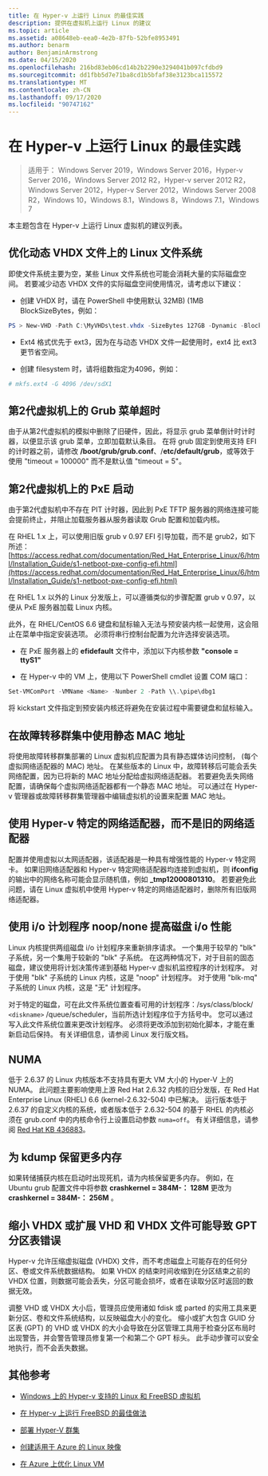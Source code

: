 ```yaml
---
title: 在 Hyper-v 上运行 Linux 的最佳实践
description: 提供在虚拟机上运行 Linux 的建议
ms.topic: article
ms.assetid: a08648eb-eea0-4e2b-87fb-52bfe8953491
ms.author: benarm
author: BenjaminArmstrong
ms.date: 04/15/2020
ms.openlocfilehash: 216bd83eb06cd14b2b2290e3294041b097cfdbd9
ms.sourcegitcommit: dd1fbb5d7e71ba8cd1b5bfaf38e3123bca115572
ms.translationtype: MT
ms.contentlocale: zh-CN
ms.lasthandoff: 09/17/2020
ms.locfileid: "90747162"
---
```

# <a name="best-practices-for-running-linux-on-hyper-v"></a>在 Hyper-v 上运行 Linux 的最佳实践

>适用于： Windows Server 2019，Windows Server 2016，Hyper-v Server 2016，Windows Server 2012 R2，Hyper-v server 2012 R2，Windows Server 2012，Hyper-v Server 2012，Windows Server 2008 R2，Windows 10，Windows 8.1，Windows 8，Windows 7.1，Windows 7

本主题包含在 Hyper-v 上运行 Linux 虚拟机的建议列表。

## <a name="tuning-linux-file-systems-on-dynamic-vhdx-files"></a>优化动态 VHDX 文件上的 Linux 文件系统

即使文件系统主要为空，某些 Linux 文件系统也可能会消耗大量的实际磁盘空间。 若要减少动态 VHDX 文件的实际磁盘空间使用情况，请考虑以下建议：

* 创建 VHDX 时，请在 PowerShell 中使用默认 32MB)  (1MB BlockSizeBytes，例如：

```Powershell
PS > New-VHD -Path C:\MyVHDs\test.vhdx -SizeBytes 127GB -Dynamic -BlockSizeBytes 1MB
```

* Ext4 格式优先于 ext3，因为在与动态 VHDX 文件一起使用时，ext4 比 ext3 更节省空间。

* 创建 filesystem 时，请将组数指定为4096，例如：

```bash
# mkfs.ext4 -G 4096 /dev/sdX1

```

## <a name="grub-menu-timeout-on-generation-2-virtual-machines"></a>第2代虚拟机上的 Grub 菜单超时

由于从第2代虚拟机的模拟中删除了旧硬件，因此，将显示 grub 菜单倒计时计时器，以便显示该 grub 菜单，立即加载默认条目。 在将 grub 固定到使用支持 EFI 的计时器之前，请修改 **/boot/grub/grub.conf**、/**etc/default/grub**，或等效于使用 "timeout = 100000" 而不是默认值 "timeout = 5"。

## <a name="pxe-boot-on-generation-2-virtual-machines"></a>第2代虚拟机上的 PxE 启动

由于第2代虚拟机中不存在 PIT 计时器，因此到 PxE TFTP 服务器的网络连接可能会提前终止，并阻止加载服务器从服务器读取 Grub 配置和加载内核。

在 RHEL 1.x 上，可以使用旧版 grub v 0.97 EFI 引导加载，而不是 grub2，如下所述： [https://access.redhat.com/documentation/Red_Hat_Enterprise_Linux/6/html/Installation_Guide/s1-netboot-pxe-config-efi.html](https://access.redhat.com/documentation/Red_Hat_Enterprise_Linux/6/html/Installation_Guide/s1-netboot-pxe-config-efi.html)

在 RHEL 1.x 以外的 Linux 分发版上，可以遵循类似的步骤配置 grub v 0.97，以便从 PxE 服务器加载 Linux 内核。

此外，在 RHEL/CentOS 6.6 键盘和鼠标输入无法与预安装内核一起使用，这会阻止在菜单中指定安装选项。 必须将串行控制台配置为允许选择安装选项。

* 在 PxE 服务器上的 **efidefault** 文件中，添加以下内核参数 **"console = ttyS1"**

* 在 Hyper-v 中的 VM 上，使用以下 PowerShell cmdlet 设置 COM 端口：

```Powershell
Set-VMComPort -VMName <Name> -Number 2 -Path \\.\pipe\dbg1

```

将 kickstart 文件指定到预安装内核还将避免在安装过程中需要键盘和鼠标输入。

## <a name="use-static-mac-addresses-with-failover-clustering"></a>在故障转移群集中使用静态 MAC 地址

将使用故障转移群集部署的 Linux 虚拟机应配置为具有静态媒体访问控制， (每个虚拟网络适配器的 MAC) 地址。 在某些版本的 Linux 中，故障转移后可能会丢失网络配置，因为已将新的 MAC 地址分配给虚拟网络适配器。 若要避免丢失网络配置，请确保每个虚拟网络适配器都有一个静态 MAC 地址。 可以通过在 Hyper-v 管理器或故障转移群集管理器中编辑虚拟机的设置来配置 MAC 地址。

## <a name="use-hyper-v-specific-network-adapters-not-the-legacy-network-adapter"></a>使用 Hyper-v 特定的网络适配器，而不是旧的网络适配器

配置并使用虚拟以太网适配器，该适配器是一种具有增强性能的 Hyper-v 特定网卡。 如果旧网络适配器和 Hyper-v 特定网络适配器均连接到虚拟机，则 **ifconfig** 的输出中的网络名称可能会显示随机值，例如 **_tmp12000801310**。 若要避免此问题，请在 Linux 虚拟机中使用 Hyper-v 特定的网络适配器时，删除所有旧版网络适配器。

## <a name="use-io-scheduler-noopnone-for-better-disk-io-performance"></a>使用 i/o 计划程序 noop/none 提高磁盘 i/o 性能

Linux 内核提供两组磁盘 i/o 计划程序来重新排序请求。  一个集用于较早的 "blk" 子系统，另一个集用于较新的 "blk" 子系统。 在这两种情况下，对于目前的固态磁盘，建议使用将计划决策传递到基础 Hyper-v 虚拟机监控程序的计划程序。 对于使用 "blk" 子系统的 Linux 内核，这是 "noop" 计划程序。 对于使用 "blk-mq" 子系统的 Linux 内核，这是 "无" 计划程序。

对于特定的磁盘，可在此文件系统位置查看可用的计划程序：/sys/class/block/ `<diskname>` /queue/scheduler，当前所选计划程序位于方括号中。 您可以通过写入此文件系统位置来更改计划程序。 必须将更改添加到初始化脚本，才能在重新启动后保持。 有关详细信息，请参阅 Linux 发行版文档。

## <a name="numa"></a>NUMA

低于 2.6.37 的 Linux 内核版本不支持具有更大 VM 大小的 Hyper-V 上的 NUMA。 此问题主要影响使用上游 Red Hat 2.6.32 内核的旧分发版，在 Red Hat Enterprise Linux (RHEL) 6.6 (kernel-2.6.32-504) 中已解决。 运行版本低于 2.6.37 的自定义内核的系统，或者版本低于 2.6.32-504 的基于 RHEL 的内核必须在 grub.conf 中的内核命令行上设置启动参数 `numa=off`。 有关详细信息，请参阅 [Red Hat KB 436883](https://access.redhat.com/solutions/436883)。

## <a name="reserve-more-memory-for-kdump"></a>为 kdump 保留更多内存

如果转储捕获内核在启动时出现死机，请为内核保留更多内存。 例如，在 Ubuntu grub 配置文件中将参数 **crashkernel = 384M-： 128M** 更改为 **crashkernel = 384M-： 256M** 。

## <a name="shrinking-vhdx-or-expanding-vhd-and-vhdx-files-can-result-in-erroneous-gpt-partition-tables"></a>缩小 VHDX 或扩展 VHD 和 VHDX 文件可能导致 GPT 分区表错误

Hyper-v 允许压缩虚拟磁盘 (VHDX) 文件，而不考虑磁盘上可能存在的任何分区、卷或文件系统数据结构。 如果 VHDX 的结束时间收缩到在分区结束之前的 VHDX 位置，则数据可能会丢失，分区可能会损坏，或者在读取分区时返回的数据无效。

调整 VHD 或 VHDX 大小后，管理员应使用诸如 fdisk 或 parted 的实用工具来更新分区、卷和文件系统结构，以反映磁盘大小的变化。 缩小或扩大包含 GUID 分区表 (GPT) 的 VHD 或 VHDX 的大小会导致在分区管理工具用于检查分区布局时出现警告，并会警告管理员修复第一个和第二个 GPT 标头。 此手动步骤可以安全地执行，而不会丢失数据。

## <a name="additional-references"></a>其他参考

* [Windows 上的 Hyper-v 支持的 Linux 和 FreeBSD 虚拟机](Supported-Linux-and-FreeBSD-virtual-machines-for-Hyper-V-on-Windows.md)

* [在 Hyper-v 上运行 FreeBSD 的最佳做法](Best-practices-for-running-FreeBSD-on-Hyper-V.md)

* [部署 Hyper-V 群集](/previous-versions/windows/it-pro/windows-server-2012-R2-and-2012/jj863389(v=ws.11))

* [创建适用于 Azure 的 Linux 映像](/azure/virtual-machines/linux/create-upload-generic)

* [在 Azure 上优化 Linux VM](/azure/virtual-machines/linux/optimization)